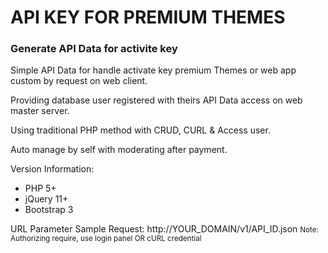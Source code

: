 API KEY FOR PREMIUM THEMES
==============

<h3>Generate API Data for activite key</h3>

Simple API Data for handle activate key premium Themes or web app custom by request on web client.

Providing database user registered with theirs API Data access on web master server.

Using traditional PHP method with CRUD, CURL & Access user.

Auto manage by self with moderating after payment.

Version Information:
<ul>
<li>PHP 5+</li>
<li>jQuery 11+</li>
<li>Bootstrap 3</li>
</ul>

URL Parameter Sample Request: http://YOUR_DOMAIN/v1/API_ID.json
<small>Note: Authorizing require, use login panel OR cURL credential</small>